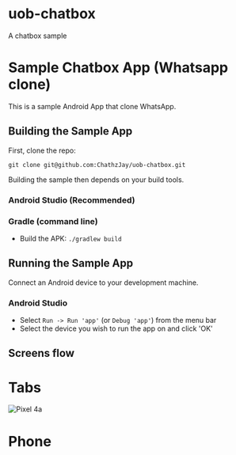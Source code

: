 # uob-chatbox
A chatbox sample

Sample Chatbox App (Whatsapp clone)
=============================

This is a sample Android App that clone WhatsApp.

## Building the Sample App

First, clone the repo:

`git clone git@github.com:ChathzJay/uob-chatbox.git`

Building the sample then depends on your build tools.

### Android Studio (Recommended)

### Gradle (command line)

* Build the APK: `./gradlew build`

## Running the Sample App

Connect an Android device to your development machine.

### Android Studio

* Select `Run -> Run 'app'` (or `Debug 'app'`) from the menu bar
* Select the device you wish to run the app on and click 'OK'


## Screens flow

# Tabs
![Pixel 4a](phone_portrait.png)

# Phone



